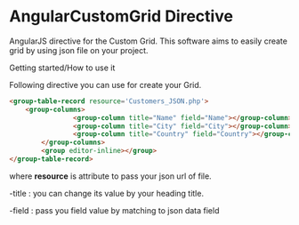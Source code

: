 # AngularCustomGrid Directive

AngularJS directive for the Custom Grid. This software aims to easily create grid by using json file on your project.

Getting started/How to use it

Following directive you can use for create your Grid.
```html
<group-table-record resource='Customers_JSON.php'>
    <group-columns>
                <group-column title="Name" field="Name"></group-column>
                <group-column title="City" field="City"></group-column>
                <group-column title="Country" field="Country"></group-column>
        </group-columns>
        <group editor-inline></group>
</group-table-record>

```
where **resource** is attribute to pass your json url of file.

-title : you can change its value by your heading title.

-field : pass you field value by matching to json data field
